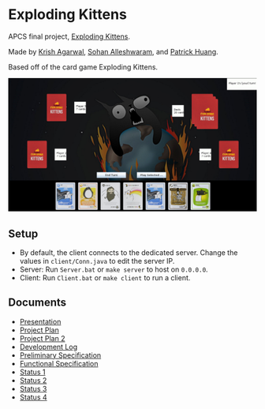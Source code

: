 # Exploding Kittens

APCS final project, [Exploding Kittens][website].

Made by [Krish Agarwal][krish], [Sohan Alleshwaram][sohan], and [Patrick Huang][patrick].

Based off of the card game Exploding Kittens.

![](https://github.com/phuang1024/exploding_kittens/blob/master/game.jpg?raw=true)

## Setup

- By default, the client connects to the dedicated server. Change the values in
  `client/Conn.java` to edit the server IP.
- Server: Run `Server.bat` or `make server` to host on `0.0.0.0`.
- Client: Run `Client.bat` or `make client` to run a client.

## Documents

- [Presentation][pres]
- [Project Plan][plan]
- [Project Plan 2][plan2]
- [Development Log][log]
- [Preliminary Specification][prespec]
- [Functional Specification][funcspec]
- [Status 1][status1]
- [Status 2][status2]
- [Status 3][status3]
- [Status 4][status4]

[krish]: https://github.com/PeaceOfPi
[sohan]: https://github.com/The-Senate-I-Am
[patrick]: https://github.com/phuang1024
[website]: https://phuang1024.github.io/exploding_kittens

[pres]: https://docs.google.com/presentation/d/1i9qFDHsO1hf4qcFBTOVqJkuwdQqApKoKJgf6aWsqb6o/edit
[plan]: https://docs.google.com/document/d/1rDaI5UAvqenxh-LWBQs2AzlWNK6Z7GmnznJzaIbuahk/edit
[plan2]: https://docs.google.com/document/d/18BwTRArXQWbsAFNUk7qnnAUCDr6Mzr7VFK0VlpZ6GKI/edit
[log]: https://docs.google.com/spreadsheets/d/1VXx8HSI8Y5XnvEY8kNBSwnqh1oGYHA-f_DhMGOo9ZBw/edit
[prespec]: https://docs.google.com/document/d/14mqB1wJuGPGG3EtkzMkzz--yU32WSN3K9Q9yJ2cViCw/edit
[funcspec]: https://docs.google.com/document/d/1zwGd_B4Nhe_ovYMjJYzFe44GBfl3zPYpfVOcQJgStZg/edit
[status1]: https://docs.google.com/document/d/1RXlwJdIKyoog3nET3ZA4zZ_YZPVo4bSFNghOlZKJino/edit
[status2]: https://docs.google.com/document/d/1r5E206kdzHZfNPTFOFWWfcb5BlS2sQur1PVCSk-Db7c/edit
[status3]: https://docs.google.com/document/d/10SUC6dgwwgNeH7EaX-mSlnpvz8Gh4nYGYz3Uvylbydg/edit
[status4]: https://docs.google.com/document/d/1_33dcDZuAY4Nf7AuVLwAaifzuD-OWIe9v4x_dd93mL0/edit
